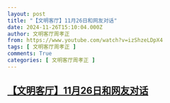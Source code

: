 ```yaml
---
layout: post
title: "【文明客厅】11月26日和网友对话"
date: 2024-11-26T15:10:04.000Z
author: 文明客厅周孝正
from: https://www.youtube.com/watch?v=izShzeLDpX4
tags: [ 文明客厅周孝正 ]
comments: True
categories: [ 文明客厅周孝正 ]
---
```

<!--1732633804000-->
[【文明客厅】11月26日和网友对话](https://www.youtube.com/watch?v=izShzeLDpX4)
------

<div>

</div>
